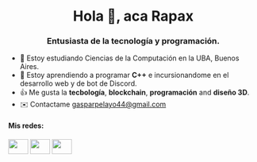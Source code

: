 <h1 align="center">Hola 👋, aca Rapax</h1>
<h3 align="center">Entusiasta de la tecnología y programación.</h3>

- 📕 Estoy estudiando Ciencias de la Computación en la UBA, Buenos Aires.
- 👀 Estoy aprendiendo a programar **C++** e incursionandome en el desarrollo web y de bot de Discord.
- 👍 Me gusta la **tecbología**, **blockchain**, **programación** and **diseño 3D**.
- ✉️ Contactame gasparpelayo44@gmail.com

<h4 align="left">Mis redes:</h4>
<p align="left">
<a href="https://linkedin.com/in/gaspar-pelayo" target="blank"><img align="center" src="https://raw.githubusercontent.com/rahuldkjain/github-profile-readme-generator/master/src/images/icons/Social/linked-in-alt.svg" height="30" width="40" /></a>
<a href="https://twitter.com/rapax06" target="blank"><img align="center" src="https://raw.githubusercontent.com/rahuldkjain/github-profile-readme-generator/master/src/images/icons/Social/twitter.svg" height="30" width="40" /></a>
<a href="https://rapax06.github.hodl.ar" target="blank"><img align="center" src="https://pluspng.com/img-png/free-png-plus-sign-download-600.png" height="30" width="40" /></a>
</p>

<!-- This README is inspiring in https://github.com/leandrofiadone/leandrofiadone#connect-with-me -->
